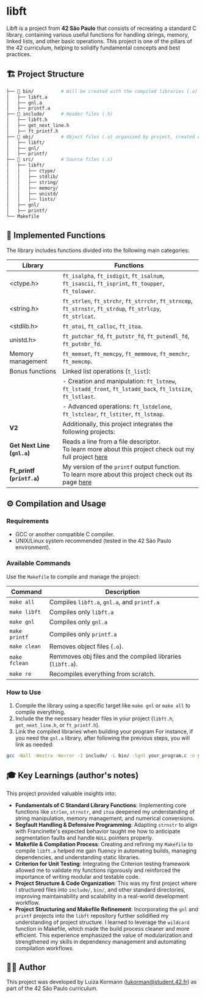 # libft

Libft is a project from **42 São Paulo** that consists of recreating a standard C library, containing various useful functions for handling strings, memory, linked lists, and other basic operations. This project is one of the pillars of the 42 curriculum, helping to solidify fundamental concepts and best practices.

## 🏗️ Project Structure
``` bash
├── 📂 bin/          # Will be created with the compiled libraries (.a) - see how 2 use below
│   ├── libft.a
│   ├── gnl.a
│   ├── printf.a
├── 📂 include/      # Header files (.h)
│   ├── libft.h
│   ├── get_next_line.h
│   ├── ft_printf.h
├── 📂 obj/          # Object files (.o) organized by project, created during comp. process
│   ├── libft/
│   ├── gnl/
│   ├── printf/
├── 📂 src/          # Source files (.c)
│   ├── libft/
│   │   ├── ctype/
│   │   ├── stdlib/
│   │   ├── string/
│   │   ├── memory/
│   │   ├── unistd/
│   │   ├── lists/
│   ├── gnl/
│   ├── printf/
└── Makefile  
```

## 📌 Implemented Functions
The library includes functions divided into the following main categories:

| Library | Functions |
|---------|-----------|
|<ctype.h>|`ft_isalpha`, `ft_isdigit`, `ft_isalnum`, `ft_isascii`, `ft_isprint`, `ft_toupper`, `ft_tolower`.|
|<string.h>|`ft_strlen`, `ft_strchr`, `ft_strrchr`, `ft_strncmp`, `ft_strnstr`, `ft_strdup`, `ft_strlcpy`, `ft_strlcat`.|
|<stdlib.h>|`ft_atoi`, `ft_calloc`, `ft_itoa`.|
|unistd.h>|`ft_putchar_fd`, `ft_putstr_fd`, `ft_putendl_fd`, `ft_putnbr_fd`.|
|Memory management|`ft_memset`, `ft_memcpy`, `ft_memmove`, `ft_memchr`, `ft_memcmp`.|
|Bonus functions|Linked list operations (`t_list`):|
||- Creation and manipulation: `ft_lstnew`, `ft_lstadd_front`, `ft_lstadd_back`, `ft_lstsize`, `ft_lstlast`.|
||- Advanced operations: `ft_lstdelone`, `ft_lstclear`, `ft_lstiter`, `ft_lstmap`.|
|**V2**|Additionally, this project integrates the following projects:|
|**Get Next Line (`gnl.a`)**|Reads a line from a file descriptor. <br> To learn more about this project check out my full project [here](https://github.com/luizakormann/getnextline_42) |
|**Ft_printf (`printf.a`)**|My version of the `printf` output function. <br> To learn more about this project check out its page [here](https://github.com/luizakormann/printf_42) |

## ⚙️ Compilation and Usage
### Requirements
 - GCC or another compatible C compiler.
 - UNIX/Linux system recommended (tested in the 42 São Paulo environment).
### Available Commands
Use the `Makefile` to compile and manage the project:

| Command | Description |
|---------|-----------|
|`make all`|Compiles `libft.a`, `gnl.a`, and `printf.a`|
|`make libft`|Compiles only `libft.a`|
|`make gnl`|Compiles only `gnl.a`|
|`make printf`|Compiles only `printf.a`|
|`make clean`|Removes object files (`.o`).|
|`make fclean`|Remmoves obj files and the compiled libraries (`libft.a`).|
|`make re`|Recompiles everything from scratch.|

### How to Use
 1. Compile the library using a specific target like `make gnl` or `make all` to compile everything.
 2. Include the the necessary header files in your project (`libft.h`, `get_next_line.h`, or `ft_printf.h`).
 3. Link the compiled libraries when building your program
For instance, if you need the `gnl.a` library, after following the previous steps, you will link as needed:
``` bash
gcc -Wall -Wextra -Werror -I include/ -L bin/ -lgnl your_program.c -o your_program
```

## 🎓 Key Learnings (author's notes)
This project provided valuable insights into:

 - **Fundamentals of C Standard Library Functions**: Implementing core functions like `strlen`, `strnstr`, and `itoa` deepened my understanding of string manipulation, memory management, and numerical conversions.
 - **Segfault Handling & Defensive Programming**: Adapting `strnstr` to align with Francinette's expected behavior taught me how to anticipate segmentation faults and handle `NULL` pointers properly.
 - **Makefile & Compilation Process**: Creating and refining my `Makefile` to compile `libft.a` helped me gain fluency in automating builds, managing dependencies, and understanding static libraries.
 - **Criterion for Unit Testing**: Integrating the Criterion testing framework allowed me to validate my functions rigorously and reinforced the importance of writing modular and testable code.
 - **Project Structure & Code Organization**: This was my first project where I structured files into `include/`, `bin/`, and other standard directories, improving maintainability and scalability in a real-world development workflow.
 - **Project Structuring and Makefile Refinement**: Incorporating the `gnl` and `printf` projects into the `libft` repository further solidified my understanding of project structure. I learned to leverage the `wildcard` function in Makefile, which made the build process cleaner and more efficient. This experience emphasized the value of modularization and strengthened my skills in dependency management and automating compilation workflows.

## 👩‍💻 Author
This project was developed by Luiza Kormann (lukorman@student.42.fr) as part of the 42 São Paulo curriculum.
